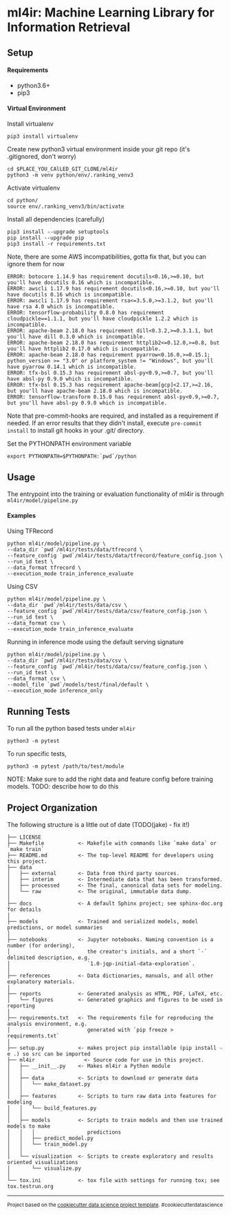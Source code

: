 # ml4ir: Machine Learning Library for Information Retrieval

## Setup
#### Requirements
* python3.6+
* pip3

#### Virtual Environment
Install virtualenv
```
pip3 install virtualenv
```

Create new python3 virtual environment inside your git repo (it's .gitignored, don't worry)
```
cd $PLACE_YOU_CAlLED_GIT_CLONE/ml4ir
python3 -m venv python/env/.ranking_venv3
```

Activate virtualenv
```
cd python/
source env/.ranking_venv3/bin/activate
```

Install all dependencies (carefully)
```
pip3 install --upgrade setuptools
pip install --upgrade pip
pip3 install -r requirements.txt
```

Note, there are some AWS incompatibilities, gotta fix that, but you can ignore them for now
```
ERROR: botocore 1.14.9 has requirement docutils<0.16,>=0.10, but you'll have docutils 0.16 which is incompatible.
ERROR: awscli 1.17.9 has requirement docutils<0.16,>=0.10, but you'll have docutils 0.16 which is incompatible.
ERROR: awscli 1.17.9 has requirement rsa<=3.5.0,>=3.1.2, but you'll have rsa 4.0 which is incompatible.
ERROR: tensorflow-probability 0.8.0 has requirement cloudpickle==1.1.1, but you'll have cloudpickle 1.2.2 which is incompatible.
ERROR: apache-beam 2.18.0 has requirement dill<0.3.2,>=0.3.1.1, but you'll have dill 0.3.0 which is incompatible.
ERROR: apache-beam 2.18.0 has requirement httplib2<=0.12.0,>=0.8, but you'll have httplib2 0.17.0 which is incompatible.
ERROR: apache-beam 2.18.0 has requirement pyarrow<0.16.0,>=0.15.1; python_version >= "3.0" or platform_system != "Windows", but you'll have pyarrow 0.14.1 which is incompatible.
ERROR: tfx-bsl 0.15.3 has requirement absl-py<0.9,>=0.7, but you'll have absl-py 0.9.0 which is incompatible.
ERROR: tfx-bsl 0.15.3 has requirement apache-beam[gcp]<2.17,>=2.16, but you'll have apache-beam 2.18.0 which is incompatible.
ERROR: tensorflow-transform 0.15.0 has requirement absl-py<0.9,>=0.7, but you'll have absl-py 0.9.0 which is incompatible.
```

Note that pre-commit-hooks are required, and installed as a requirement if needed. 
If an error results that they didn't install, execute `pre-commit install` to install git hooks in your .git/ directory.


Set the PYTHONPATH environment variable
```
export PYTHONPATH=$PYTHONPATH:`pwd`/python
```

## Usage
The entrypoint into the training or evaluation functionality of ml4ir is through `ml4ir/model/pipeline.py`

#### Examples
Using TFRecord
```
python ml4ir/model/pipeline.py \
--data_dir `pwd`/ml4ir/tests/data/tfrecord \
--feature_config `pwd`/ml4ir/tests/data/tfrecord/feature_config.json \
--run_id test \
--data_format tfrecord \
--execution_mode train_inference_evaluate
```

Using CSV
```
python ml4ir/model/pipeline.py \
--data_dir `pwd`/ml4ir/tests/data/csv \
--feature_config `pwd`/ml4ir/tests/data/csv/feature_config.json \
--run_id test \
--data_format csv \
--execution_mode train_inference_evaluate
```

Running in inference mode using the default serving signature
```
python ml4ir/model/pipeline.py \
--data_dir `pwd`/ml4ir/tests/data/csv \
--feature_config `pwd`/ml4ir/tests/data/csv/feature_config.json \
--run_id test \
--data_format csv \
--model_file `pwd`/models/test/final/default \
--execution_mode inference_only
```
## Running Tests
To run all the python based tests under `ml4ir`
```
python3 -m pytest
```

To run specific tests, 
```
python3 -m pytest /path/to/test/module
```

NOTE: Make sure to add the right data and feature config before training models.
TODO: describe how to do this

## Project Organization
The following structure is a little out of date (TODO(jake) - fix it!)

    ├── LICENSE
    ├── Makefile           <- Makefile with commands like `make data` or `make train`
    ├── README.md          <- The top-level README for developers using this project.
    ├── data
    │   ├── external       <- Data from third party sources.
    │   ├── interim        <- Intermediate data that has been transformed.
    │   ├── processed      <- The final, canonical data sets for modeling.
    │   └── raw            <- The original, immutable data dump.
    │
    ├── docs               <- A default Sphinx project; see sphinx-doc.org for details
    │
    ├── models             <- Trained and serialized models, model predictions, or model summaries
    │
    ├── notebooks          <- Jupyter notebooks. Naming convention is a number (for ordering),
    │                         the creator's initials, and a short `-` delimited description, e.g.
    │                         `1.0-jqp-initial-data-exploration`.
    │
    ├── references         <- Data dictionaries, manuals, and all other explanatory materials.
    │
    ├── reports            <- Generated analysis as HTML, PDF, LaTeX, etc.
    │   └── figures        <- Generated graphics and figures to be used in reporting
    │
    ├── requirements.txt   <- The requirements file for reproducing the analysis environment, e.g.
    │                         generated with `pip freeze > requirements.txt`
    │
    ├── setup.py           <- makes project pip installable (pip install -e .) so src can be imported
    ├── ml4ir                <- Source code for use in this project.
    │   ├── __init__.py    <- Makes ml4ir a Python module
    │   │
    │   ├── data           <- Scripts to download or generate data
    │   │   └── make_dataset.py
    │   │
    │   ├── features       <- Scripts to turn raw data into features for modeling
    │   │   └── build_features.py
    │   │
    │   ├── models         <- Scripts to train models and then use trained models to make
    │   │   │                 predictions
    │   │   ├── predict_model.py
    │   │   └── train_model.py
    │   │
    │   └── visualization  <- Scripts to create exploratory and results oriented visualizations
    │       └── visualize.py
    │
    └── tox.ini            <- tox file with settings for running tox; see tox.testrun.org


--------

<p><small>Project based on the <a target="_blank" href="https://drivendata.github.io/cookiecutter-data-science/">cookiecutter data science project template</a>. #cookiecutterdatascience</small></p>
